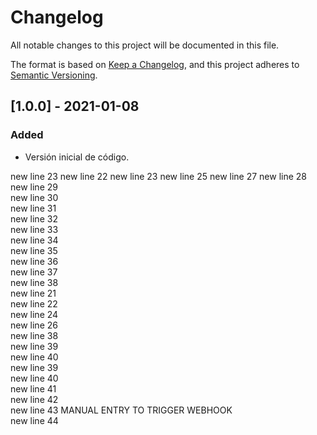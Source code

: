 # Changelog
All notable changes to this project will be documented in this file.

The format is based on [Keep a Changelog](https://keepachangelog.com/en/1.0.0/),
and this project adheres to [Semantic Versioning](https://semver.org/spec/v2.0.0.html).

## [1.0.0] - 2021-01-08
### Added
- Versión inicial de código.

new line 23
new line 22
new line 23
new line 25
new line 27
new line 28
new line 29
<br />new line 30
<br />new line 31
<br />new line 32
<br />new line 33
<br />new line 34
<br />new line 35
<br />new line 36
<br />new line 37
<br />new line 38
<br />new line 21
<br />new line 22
<br />new line 24
<br />new line 26
<br />new line 38
<br />new line 39
<br />new line 40
<br />new line 39
<br />new line 40
<br />new line 41
<br />new line 42
<br />new line 43
MANUAL ENTRY TO TRIGGER WEBHOOK
<br />new line 44
